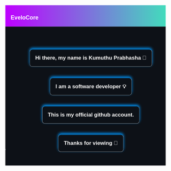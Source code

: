 <svg fill="none" viewBox="0 0 600 600" width="600" height="600" xmlns="http://www.w3.org/2000/svg">
    <foreignObject width="100%" height="100%">

<div xmlns="http://www.w3.org/1999/xhtml">
    <style>
      .container {
        display: flex;
        width: 100%;
        height: 500px;
        background-color: #0d1117;
        color: white;
        padding: 20px;
        align-items: center;
        justify-content: center;
        flex-direction: column;
      }
      .header {
        width: 100%;
        height: 40px;
	    background-image: linear-gradient(to right, #BE00FF,#27e8b1e8);
        display: flex;
        align-items: center;
        justify-content: left;
        padding: 20px;
      }
      .header-txt {
        font-family: Arial, Helvetica, sans-serif;
        color: white;
        animation: headerTxt 2s infinite linear;
      }
      @keyframes headerTxt {
        0% {
            margin-left: 0px;
        }
        50% {
            margin-left: 20px;
            letter-spacing: 2px;
        }
        100% {
            margin-left: 0px;
        }
      }
      .text1 {
        padding: 20px;
        border-radius: 10px;
        font-family: Arial, Helvetica, sans-serif;
        font-size: 20px;
        animation: borders 3s infinite linear;
        transition: .3s;
      }
        @keyframes borders {
            0% {
                border-top: 1px solid #0099ff;
                border-right: 1px solid #aaa;
                border-bottom: 1px solid #aaa;
                border-left: 1px solid #aaa;
                box-shadow: 00 -5px 10px #0099ff;
            }
            40% {
                border-top: 1px solid #aaa;
                border-right: 1px solid #0099ff;
                border-bottom: 1px solid #aaa;
                border-left: 1px solid #aaa;
                box-shadow: 7px 2px 10px #BE00FF;
            }
            70% {
                border-top: 1px solid #aaa;
                border-right: 1px solid #aaa;
                border-bottom: 1px solid #0099ff;
                border-left: 1px solid #aaa;
                box-shadow: 00 5px 10px #0099ff;
            }
            90% {
                border-top: 1px solid #aaa;
                border-right: 1px solid #aaa;
                border-bottom: 1px solid #aaa;
                border-left: 1px solid #0099ff;
                box-shadow: -7px -5px 10px #BE00FF;
            }
            100% {
                border-top: 1px solid #aaa;
                border-right: 1px solid #aaa;
                border-bottom: 1px solid #aaa;
                border-left: 1px solid #0099ff;
                box-shadow: 00 -5px 10px #0099ff;
            }
        }
      /*bg*/
      .background {
            height: 6000px;
            width: 100%;
            position: fixed;
            z-index: 1;
        }
        .background-field {
            height: 100%;
            width: 100%;
            position: relative;
        }
        .background .bg0 {
            height: 100%;
            width: 100%;
            position: absolute;
        }
        .background .bg4 {
            display: flex;
            flex-direction: column;
            opacity: .5;
        }
        .background .bg4 .bg4-i1 {
            height: 23vh;
            width: 100%;
            display: flex;
            align-items: center;
            justify-content: center;
        }
        .background .bg4 .bg4-i1 .bg4-i1-o {
            height: 6px;
            width: 150px;
            background-image: linear-gradient(to right, rgba(0, 0, 0, 0),#00ff95e0,#24ffa4e0);
            border-right: 2px solid white;
            border-radius: 5px;
        }
        .background .bg4 .bg4-i1 .bg4-i1-1 {
            height: 6px;
            width: 150px;
            background-image: linear-gradient(to right, rgba(0, 0, 0, 0),#BE00FF,#BE00FF,#f6ebfa);
            border-radius: 5px;
        }
        .background .bg4 .bg4-i1 .bg4-i1-2 {
            height: 6px;
            width: 150px;
            background-image: linear-gradient(to left, rgba(0, 0, 0, 0),#27abe8);
            border-radius: 5px;
        }
    </style>
    <div class="header">
        <h2 class="header-txt">EveloCore</h2>
    </div>
    <div class="background">
        <div class="backgroupnd-field">
            <!-- <div class="bg0 bg1">
                <div id="bgBalls_1">
                    <img src="./media/Right radial effect.svg" id="bgBall_2">
                </div>
            </div>
            <div class="bg0 bg2">
                <div id="bgBalls_2">
                    <img src="./media/Left radial effect.svg" id="bgBall_1">
                </div>
            </div>
            <div class="bg0 bg3">
                <div class="bg3-i1" id="bgBall_4">
                    <img src="./media/solid vector.svg" id="vector_1">
                    <img src="./media/Outlined vector.svg" alt="">
                </div>
                <div class="bg3-i2">
                    <img src="./media/solid vector.svg" alt="">
                    <img src="./media/Outlined vector.svg" alt="">
                </div>
            </div> -->
            <div class="bg0 bg4">
                <div class="bg4-i1">
                    <marquee behavior="" direction="right">
                        <div class="bg4-i1-o"></div>
                    </marquee>
                </div>
                <div class="bg4-i1">
                    <marquee behavior="" scrollamount="10" direction="right">
                        <div class="bg4-i1-1"></div>
                    </marquee>
                </div>
                <div class="bg4-i1">
                    <marquee behavior="" scrollamount="5" direction="left">
                        <div class="bg4-i1-2"></div>
                    </marquee>
                </div>
            </div>
        </div>
    </div>
    <div class="container">
        <h1 class="text1">Hi there, my name is Kumuthu Prabhasha 👋</h1>
        <h1 class="text1">I am a software developer 💡</h1>
        <h1 class="text1">This is my official github account.</h1>
        <h1 class="text1">Thanks for viewing 🚀</h1>
    </div>
  </div>
    </foreignObject>
  </svg>
